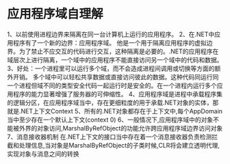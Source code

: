 # 应用程序域自理解
1、以前使用进程边界来隔离在同一台计算机上运行的应用程序。
2、在.NET中应用程序有了一个新的边界：应用程序域。
他是一个用于隔离应用程序的虚拟边界。为了禁止不应交互的代码进行交互，这种隔离是必要的。.NET的应用程序在域层次上进行隔离，一个域中的应用程序不能直接访问另一个域中的代码和数据。
3、好处：一个进程里可以运行多个域，而不会造成进程间调用或切换等方面的额外开销。
多个域中可以轻松共享数据或直接访问彼此的数据。这种代码同运行同一个进程但域不同的类型安全代码一起运行时是安全的。在一个进程内运行多个应用程序的能力显著增强了服务器的可伸缩性。
4、应用程序域是进程中承载程序集的逻辑分区，在应用程序域当中，存在更细粒度的用于承载.NET对象的实体，那就是.NET上下文Context
5、所有的.NET对象都存在于上下文中,每个AppDomain当中至少存在一个默认上下文(context 0)
6、一般情况下,应用程序域中的对象不能被外界的对象访问,MarshalByRefObject的功能允许跨应用程序域边界访问对象
7、消息接收器机制 在.NET上下文的接口当中存在着一个消息接收器负责检测拦截和处理信息,当对象是MarshalByRefObject的子类时候,CLR将会建立透明代理,实现对象与消息之间的转换
